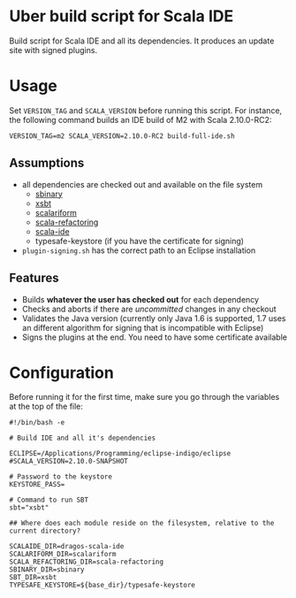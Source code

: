 # Uber build script for Scala IDE

Build script for Scala IDE and all its dependencies. It produces an update site with signed plugins.

# Usage

Set `VERSION_TAG` and `SCALA_VERSION` before running this script. For instance, the following command builds an IDE build of M2 with Scala 2.10.0-RC2:

    VERSION_TAG=m2 SCALA_VERSION=2.10.0-RC2 build-full-ide.sh 

## Assumptions

* all dependencies are checked out and available on the file system
  * [sbinary](https://github.com/scala-ide/sbinary)
  * [xsbt](https://github.com/harrah/xsbt)
  * [scalariform](https://github.com/scala-ide/scalariform)
  * [scala-refactoring](https://github.com/scala-ide/scala-refactoring)
  * [scala-ide](https://github.com/scala-ide/scala-ide)
  * typesafe-keystore (if you have the certificate for signing)
* `plugin-signing.sh` has the correct path to an Eclipse installation

## Features

* Builds **whatever the user has checked out** for each dependency
* Checks and aborts if there are *uncommitted* changes in any checkout
* Validates the Java version (currently only Java 1.6 is supported, 1.7 uses an different algorithm for signing that is incompatible with Eclipse)
* Signs the plugins at the end. You need to have some certificate available


# Configuration

Before running it for the first time, make sure you go through the variables at the top of the file:

	#!/bin/bash -e

	# Build IDE and all it's dependencies

	ECLIPSE=/Applications/Programming/eclipse-indigo/eclipse
	#SCALA_VERSION=2.10.0-SNAPSHOT

	# Password to the keystore
	KEYSTORE_PASS=

	# Command to run SBT
	sbt="xsbt"

	## Where does each module reside on the filesystem, relative to the current directory?

	SCALAIDE_DIR=dragos-scala-ide
	SCALARIFORM_DIR=scalariform
	SCALA_REFACTORING_DIR=scala-refactoring
	SBINARY_DIR=sbinary
	SBT_DIR=xsbt
	TYPESAFE_KEYSTORE=${base_dir}/typesafe-keystore
